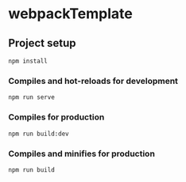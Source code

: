 # webpackTemplate

## Project setup
```
npm install
```

### Compiles and hot-reloads for development
```
npm run serve
```

### Compiles for production
```
npm run build:dev
```

### Compiles and minifies for production
```
npm run build
```

